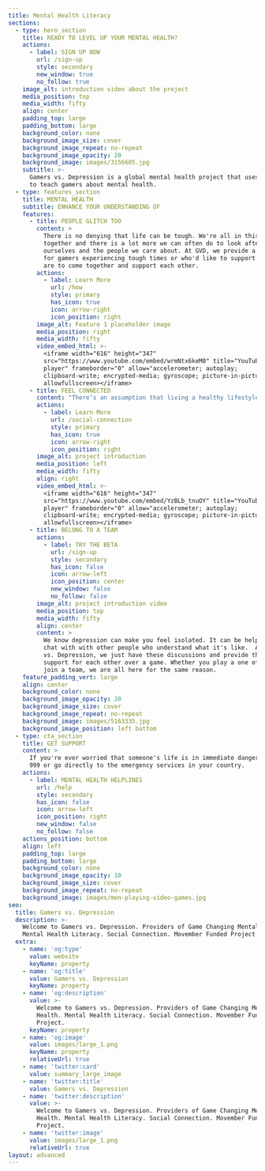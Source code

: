 ```yaml
---
title: Mental Health Literacy
sections:
  - type: hero_section
    title: READY TO LEVEL UP YOUR MENTAL HEALTH?
    actions:
      - label: SIGN UP NOW
        url: /sign-up
        style: secondary
        new_window: true
        no_follow: true
    image_alt: introduction video about the project
    media_position: top
    media_width: fifty
    align: center
    padding_top: large
    padding_bottom: large
    background_color: none
    background_image_size: cover
    background_image_repeat: no-repeat
    background_image_opacity: 20
    background_image: images/3156605.jpg
    subtitle: >-
      Gamers vs. Depression is a global mental health project that uses esports
      to teach gamers about mental health.
  - type: features_section
    title: MENTAL HEALTH
    subtitle: ENHANCE YOUR UNDERSTANDING OF
    features:
      - title: PEOPLE GLITCH TOO
        content: >
          There is no denying that life can be tough. We're all in this journey
          together and there is a lot more we can often do to look after
          ourselves and the people we care about. At GVD, we provide a platform
          for gamers experiencing tough times or who'd like to support those who
          are to come together and support each other. 
        actions:
          - label: Learn More
            url: /how
            style: primary
            has_icon: true
            icon: arrow-right
            icon_position: right
        image_alt: Feature 1 placeholder image
        media_position: right
        media_width: fifty
        video_embed_html: >-
          <iframe width="616" height="347"
          src="https://www.youtube.com/embed/wrmNtx6keM0" title="YouTube video
          player" frameborder="0" allow="accelerometer; autoplay;
          clipboard-write; encrypted-media; gyroscope; picture-in-picture"
          allowfullscreen></iframe>
      - title: FEEL CONNECTED
        content: "There’s an assumption that living a healthy lifestyle involves eating nutritious foods, exercising regularly and getting adequate sleep. But social connection is rarely mentioned, even though it is pivotal to both our mental and physical wellbeing. Research suggests that loneliness is rising dramatically, and that an absence or lack of human connection could be more harmful to your health than obesity, smoking and high blood pressure.\_ \n"
        actions:
          - label: Learn More
            url: /social-connection
            style: primary
            has_icon: true
            icon: arrow-right
            icon_position: right
        image_alt: project introduction
        media_position: left
        media_width: fifty
        align: right
        video_embed_html: >-
          <iframe width="616" height="347"
          src="https://www.youtube.com/embed/YzBLb_tnuOY" title="YouTube video
          player" frameborder="0" allow="accelerometer; autoplay;
          clipboard-write; encrypted-media; gyroscope; picture-in-picture"
          allowfullscreen></iframe>
      - title: BELONG TO A TEAM
        actions:
          - label: TRY THE BETA
            url: /sign-up
            style: secondary
            has_icon: false
            icon: arrow-left
            icon_position: center
            new_window: false
            no_follow: false
        image_alt: project introduction video
        media_position: top
        media_width: fifty
        align: center
        content: >
          We know depression can make you feel isolated. It can be helpful to
          chat with with other people who understand what it's like.  At Gamers
          vs. Depression, we just have these discussions and provide this
          support for each other over a game. Whether you play a one off game or
          join a team, we are all here for the same reason.
    feature_padding_vert: large
    align: center
    background_color: none
    background_image_opacity: 20
    background_image_size: cover
    background_image_repeat: no-repeat
    background_image: images/5163335.jpg
    background_image_position: left bottom
  - type: cta_section
    title: GET SUPPORT
    content: >
      If you're ever worried that someone's life is in immediate danger, call
      999 or go directly to the emergency services in your country.
    actions:
      - label: MENTAL HEALTH HELPLINES
        url: /help
        style: secondary
        has_icon: false
        icon: arrow-left
        icon_position: right
        new_window: false
        no_follow: false
    actions_position: bottom
    align: left
    padding_top: large
    padding_bottom: large
    background_color: none
    background_image_opacity: 10
    background_image_size: cover
    background_image_repeat: no-repeat
    background_image: images/men-playing-video-games.jpg
seo:
  title: Gamers vs. Depression
  description: >-
    Welcome to Gamers vs. Depression. Providers of Game Changing Mental Health.
    Mental Health Literacy. Social Connection. Movember Funded Project.
  extra:
    - name: 'og:type'
      value: website
      keyName: property
    - name: 'og:title'
      value: Gamers vs. Depression
      keyName: property
    - name: 'og:description'
      value: >-
        Welcome to Gamers vs. Depression. Providers of Game Changing Mental
        Health. Mental Health Literacy. Social Connection. Movember Funded
        Project.
      keyName: property
    - name: 'og:image'
      value: images/large_1.png
      keyName: property
      relativeUrl: true
    - name: 'twitter:card'
      value: summary_large_image
    - name: 'twitter:title'
      value: Gamers vs. Depression
    - name: 'twitter:description'
      value: >-
        Welcome to Gamers vs. Depression. Providers of Game Changing Mental
        Health. Mental Health Literacy. Social Connection. Movember Funded
        Project.
    - name: 'twitter:image'
      value: images/large_1.png
      relativeUrl: true
layout: advanced
---
```

